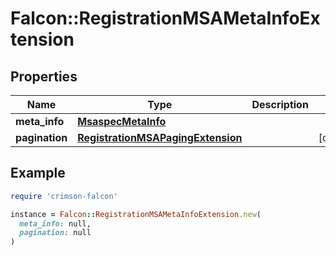 # Falcon::RegistrationMSAMetaInfoExtension

## Properties

| Name | Type | Description | Notes |
| ---- | ---- | ----------- | ----- |
| **meta_info** | [**MsaspecMetaInfo**](MsaspecMetaInfo.md) |  |  |
| **pagination** | [**RegistrationMSAPagingExtension**](RegistrationMSAPagingExtension.md) |  | [optional] |

## Example

```ruby
require 'crimson-falcon'

instance = Falcon::RegistrationMSAMetaInfoExtension.new(
  meta_info: null,
  pagination: null
)
```

